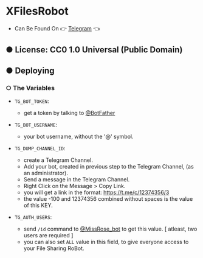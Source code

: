 # XFilesRobot

- Can Be Found On 👉 [Telegram](https://telegram.dog/FiIeSharerRobot) 👈


## ● License: CC0 1.0 Universal (Public Domain)


## ● Deploying

### ○ The Variables

- `TG_BOT_TOKEN`: 
  - get a token by talking to [@BotFather](https://telegram.dog/BotFather)

- `TG_BOT_USERNAME`:
  - your bot username, without the '@' symbol.

- `TG_DUMP_CHANNEL_ID`:
  - create a Telegram Channel.
  - Add your bot, created in previous step to the Telegram Channel, (as an administrator).
  - Send a message in the Telegram Channel.
  - Right Click on the Message > Copy Link.
  - you will get a link in the format: https://t.me/c/12374356/3
  - the value -100 and 12374356 combined without spaces is the value of this KEY.

- `TG_AUTH_USERS`:
  - send `/id` command to [@MissRose_bot](https://telegram.dog/MissRose_bot) to get this value. [ atleast, two users are required ]
  - you can also set `ALL` value in this field, to give everyone access to your File Sharing RoBot.

